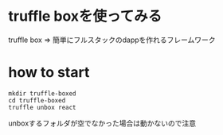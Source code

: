 # truffle boxを使ってみる
truffle box => 簡単にフルスタックのdappを作れるフレームワーク

# how to start
```
mkdir truffle-boxed
cd truffle-boxed
truffle unbox react
```
unboxするフォルダが空でなかった場合は動かないので注意